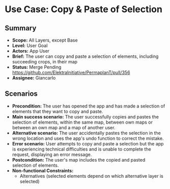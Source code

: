 # Use Case: Copy & Paste of Selection

## Summary

- **Scope:** All Layers, except Base
- **Level:** User Goal
- **Actors:** App User
- **Brief:** The user can copy and paste a selection of elements, including succeeding crops, in their map
- **Status:** Merge Pending https://github.com/ElektraInitiative/PermaplanT/pull/356
- **Assignee:** Giancarlo

## Scenarios

- **Precondition:**
  The user has opened the app and has made a selection of elements that they want to copy and paste.
- **Main success scenario:**
  The user successfully copies and pastes the selection of elements, within the same map, between own maps or between an own map and a map of another user.
- **Alternative scenario:**
  The user accidentally pastes the selection in the wrong location and uses the app's undo function to correct the mistake.
- **Error scenario:**
  User attempts to copy and paste a selection but the app is experiencing technical difficulties and is unable to complete the request, displaying an error message.
- **Postcondition:**
  The user's map includes the copied and pasted selection of elements.
- **Non-functional Constraints:**
  - Alternatives (selected elements depend on which alternative layer is selected)
